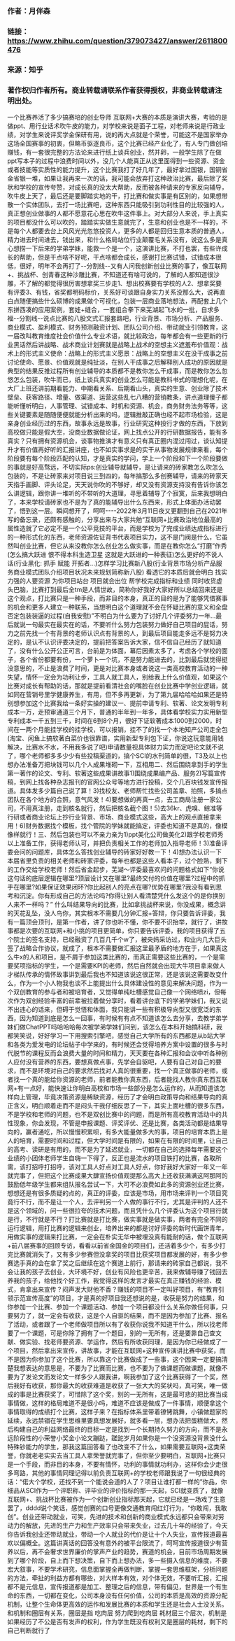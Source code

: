### 作者：月伴森
### 链接：https://www.zhihu.com/question/379073427/answer/2611800476
### 来源：知乎
### 著作权归作者所有。商业转载请联系作者获得授权，非商业转载请注明出处。

一个比赛养活了多少搞赛培的创业导师 互联网+大赛的本质是演讲大赛，考验的是做ppt、用行业话术吹牛皮的能力，对学校来说是面子工程，对老师来说是行政业绩，对学生来说评奖学金保研有用，说的再大点就是个荣誉，可能这不是国家举办这场全国赛事的初衷，但略币驱逐良币，这个比赛已经产业化了，有人专门做创培赚钱，有一套很完整的方法论来进行纸上谈兵创业，然并卵，一般学生除了在做ppt写本子的过程中浪费时间以外，没几个人能真正从这里面得到一些资源、资金或者技能等实质性的能力提升，这个比赛我打了好几年了，最好拿过国银，国铜省金省银一堆，如果让我再来一次的话，我可能会放弃打这种政治比赛，最后除了奖状和学校的宣传夸赞，对成长真的没太大帮助，反而被各种请来的专家反向辅导，吹牛皮上天了，最后还是要脚踏实地的干，打比赛和做实事是有区别的，如果想带散一个实体团队，去打一场比赛吧，这种东西只能吸引到功利性目的比较强的人，真正想创业做事的人都不愿意花心思在吹牛这件事上。对大部分人来说，手上真实的项目都没什么可以吹的，踏踏实实做生意就完了，生意和创业也是不一样的，不是每个人都要去台上风风光光忽悠投资人，更多的人都是回归生意本质的普通人，精力进去时间进去，钱出来，和什么格局站位行业颠覆毛关系没有，说这么多是真心想捞一下后来的学弟学妹，能救一个是一个，这演讲比赛，不打也罢，有些许成长的帮助，但是干点啥不好呢，干点啥都会成长，感谢打比赛试错，试错成本很低，很好，明年不会再打了--分割线--又有人问我创新创业比赛的事了，像互联网+、挑战杯、创青春这种沙雕比赛，不知道还有啥可说的，了解的人都知道很沙雕，不了解的都觉得很厉害想拿奖三步走1、想出校赛要有学校的人2、想拿奖要有评委3、有钱，省奖都明码标价，关系好可谈​跟自身实力关系没那么大，说再直白点随便搞些什么硕博的成果做个可视化，包装一层商业落地想法，再配套上几个东拼西凑的应用案例，套娃+缝合，一套组合拳下来芜湖起飞水的一批，自求多福--分割线--说点比赛的八股文式汇报套路吧，行业背景、市场分析、产品服务、商业模式、盈利模式、财务预测融资计划、团队公司介绍、带动就业引领教育，这一届改叫教育维度社会价值什么专业术语，就比较政治，每年都会有一些更新的行业黑话然后讲战略、战术商业计划赛就是战略上战术的空想主义遮羞布价值观：战术上的形式主义使命：战略上的形式主义愿景：战略上的空想主义在没干成事之前讨论使命、愿景、价值观就是纯扯淡，在别人干成事之后解释别人成功的原因就是典型的结果反推过程所有创业辅导的本质都不是教你怎么干成事，而是教你怎么忽悠怎么包装，吹牛而已，纸上谈兵真实的创业怎么可能是教科书式的理想化呢，在大厂上班还讲前期看能力、中期看关系、后期看山头，真实的生意、创业除了技术壁垒、获客路径、增量、做渠道、运营这些乱七八糟的营销教条，讲点道理傻子都能听懂听明白，人事管理、试错成本、时机和资源、机会，商务财务法务等等，这些关键要素是随随便便就能分析出来的吗，逻辑推敲正确也经不起市场检验，这是亲身创业经历过的东西，故事永远是故事，行业研究这种投行才做的东西，下放到高校做只能是假大空，没商业数据做论证，网上找点公开的行研数据报告，能有多真实？只有拥有资源机会，谈事物推演才有意义只有真正圈内混过闯过，谈认知提升才有价值再好听的汇报讲座，也不如实事求是的实干从事物发展规律来看，每个阶段要有每个阶段匹配的认知，才是真实的学问，学上一个阶段和下一个阶段要做的事就是好高骛远，不切实际ps:创业辅导就辅导，是让请来的砖家教怎么吹怎么包装的，不是让砖家来对项目说三到四的，每年搞那么多创赛辅导，请来的砖家天天指手画脚、评头论足，天天说你吹的不够好，却又没有资源支持没有告诉你该怎么讲逻辑，跟你讲一堆听的不带听的大道理，寻思着辅导了个寂寞，后来我想明白了，本来学校请砖家也不是为了真的能辅导出什么东西来，形式上体面办活动罢了，悟到这一层。瞬间想开了，呵呵----2022年3月11日夜又更翻到自己在2021年写的备忘录，还颇有感触的，分享出来与大家共勉“互联网+比赛政治地位最高的属性造就了它必定不是一个公平竞技的平台，而是学校为了完成业绩达成指标进行的一种形式化的东西，老师资源佐证背书代表项目实力，这不是门阀是什么，它虽然叫创业比赛，但它从来没教你怎么创业怎么做实事，而是在教你怎么“打磨”作秀(怎么搞大跃进 恨不得本科生造卫星 这就是大跃进的一种表征)怎么更好的不说人话(行业黑化: 抓手 赋能 开拓者...)怎样学习比赛新八股(行业背景市场分析产品服务商业模式团队介绍项目状况未来规划简称新八股) 看透它的本质后就会明白 找实力强的人要资源 为你项目站台 项目就会出位 帮学校完成指标和业绩 同时收货虚头巴脑，比赛打到最后全tm是人情世故，简称你好我好大家好所以总结回来还是这个观点，打比赛只是一种手段，而非目的本身，真正的目的是为了能够凭借赛事的机会和更多人建立一种联系，当想明白这个道理就不会在怀疑比赛的意义和全盘否定包装装逼的过程(自我安慰)”不明白为什么要为了讨好几个评委努力一年…最后就说一句最实在最实在的话，不要听什么努力包装努力做好自己项目的屁话，努力之前先找一个有背景的老师认识点有背景的人，到最后项目能走多远不是努力决定的，是认不认识评委决定的，提前把答案告诉大家，信不信自己经历了就知道了，没有什么公开公正可言，台前是为体面，幕后因素太多了，考虑各个学校的面子，各个省份都要有份，一个萝卜一个坑，不是努力能进去的，比到最后就觉得挺没意思的，不止是浪费了时间，更是对比赛本身或者说这一类高校教育活动的一种失望，情怀一定会为功利让步，工具人就工具人，别给我上什么价值观，如果这个比赛对成长有帮助的话，那就是提前看清社会的嘴脸在创业比赛中学创业逻辑，就如同在营销号里学健康养生，有用，但不多再更新，为了第九届哈哈哈如果还是特别想参加这个比赛我给一条好实操的建议一、提前申请专利、软著、论文发明专利成本一万，走预审通道三个月下，普通的半年到一年多，具体看学校实力实用新型专利成本一千五到三千，时间在6到8个月，很好下证软著成本1000到2000，时间在一两个月能挂学校的挂学校，可以报销，挂不了的找一个本地知产公司走全包(淘宝、闲鱼上搞软著白菜价也很靠谱，实用新型专利包下证，你说这玩意能用钱解决，比赛水不水，不用我多说了吧)申请数量视具体财力实力而定吧论文就不说了，哪个老师都多多少少有些投稿渠道的，搞个SCI的水刊简单的很，T3及以上也想办法准备万把块钱可以几个人成果堆砌一下，互相用二、然后围绕拿到手的学生第一著作的论文、专利、软著这些成果讲故事1)围绕成果编产品、服务2)写篇宣传稿，到网上找各种杂志报刊的官网公众号等地方进行投稿，交个几百块钱发宣传报道。具体发多少篇自己说了算！3)找校友、老师帮忙找些公司盖章、拍照，多搞点团队在各个地方的合照，意气风发！4)要想做的再真一点，去工商局注册一家公司，不用真注册，走到核名就行，然后把核名截个图！5)去36kr、虎嗅、鲸准等行研或者商业论坛上抄行业背景、市场、商业模式这些，高大上的观点直接拿来用！6)财务数据找个模板，找个管院的学妹就能搞定，评委也知道不是真的，像模像样就行！三、然后包装也可以不亲力亲为1)ppt美化公司做美化2)跟学校老师秀以上准备工作，获得老师认可，并把负责相关工作的老师加入指导老师！3)准备评委会问的问题库，具体怎么答找创业辅导的砖家好好教一下！4)想办法认识一下本届省里负责的相关老师和砖家评委，每年也都是这些人看本子，过个脸熟，剩下的工作交给学校老师！然后省金起步，芜湖～评委最喜欢问的问题格式如下“你说这句话的底层逻辑在哪里?顶层设计又在哪里?最终交付的价值在哪里?过程中的抓手在哪里?如果保证效果闭环?你比起别人的亮点在哪?优势在哪里?我没有看到思考和沉淀。你有形成自己的方法论吗?你得让别人看清楚凭什么发这个的是你换别人来不一样吗？” 什么叫结果导向的比赛，比如拿挑战杯来说，你没成果，概念讲的天花乱坠，没人鸟你，其实根本不需要几分钟汇报+答辩，你只要告诉评委，我有一篇顶会顶刊，是第一作者，讲了你也听不懂，你不要不识抬举，就行了，讲故事都是次要的互联网+和小挑的项目更简单，你只要告诉评委，我的项目获得了五个院士的签名支持，已经融资了几百几千个w了，被央妈采访过，和业内几大巨头签了战略合作协议，就成了，根本不需要做汇报这里最矛盾的地方在于，如果真这么牛x的人和项目，是不屑于参加这类比赛的，而真正需要这些比赛的，一个是需要奖项指标的学生，一个是需要KPI的老师，然后自然就会出现大牛项目拿来做人才梯队传承的情怀故事讲到最后我也不知道该说这很正常，还是该说这需要改变什么，作为一个小人物我也谈不上能提出什么具体建设性的意见来解决问题，作为一个双创教育的参与者和被培育者，又觉得单纯吐槽感觉自己像一个网络喷zi，但每次作为双创经验丰富的前辈被拉着做分享时，看着讲台底下的学弟学妹们，我又说不出违心的话来，但碍于觉悟和体面，我只能讲一些有积极导向型又很宽泛的东西，因为知道到底是怎么一回事，有时候有有点不知道该怎么去分享，去教学弟学妹们做ChatPPT吗哈哈哈每次被学弟学妹们问到，该怎么在本科开始搞科研，我都笑笑说，好好学习一下用搜索引擎吧，感觉自己大学所有的东西都是从b站大学和各类为爱发电的论坛帖子中学来的，有时候还会觉得培养方案中设置的很多与时代脱节的课程反而会浪费大量的时间和精力，天天要在各种汇报和会议中听各种别人应付没有营养的东西，要想真做点事，先学会自驱吧，人要有自己对自己的要求，而不是环境对自己的要求然后找对人真的很重要，找一个真正做事的老师，或者找一个真的能给你资源的老师，前者能教你真东西，后者能找人教你真东西互联网+有一点好，能快速让你明白高校和市场一些部分是怎么运作的，从而知道该怎样向上管理，毕竟决策资源是稀缺资源，经历了才会明白政策导向和结果导向的真正含义，明白顺着走而不是闷头干我仔细反思了一下，其实上面吐槽的很多东西，不是学校和老师的问题，也不是双创比赛中的问题，而是所有高校教育活动中的共性现象，你会发现，不管是申报课题、评奖评优、还是比赛，各类活动都是结果导向的，赢者通吃，所以慢慢积累呗，有多大能量做多大的事，项目的培育本质上是人的培育，需要时间和过程，但大学时间是有限的，如果在有限的时间里，让自己的高考、读研是有用的，而不是为了延迟就业，一切都在自己的选择每年需要这个业绩的小团体老师学生自嗨一下得了，反正也是流水的项目铁打的比赛，各取所需，该打招呼打招呼，该对工具人好点对工具人好点，你好我好大家好一年又一年就完事了，但把这个比赛成果大肆宣扬价值观提那么高大上还收获满满这阿那阿的鼓励低年级学生都来组队报名尝试一下，大可不必浪费如此多的资源创业还比赛，想想还是有很多质疑的点的，真正的评委，应该是市场，用市场来评判一个项目究竟行不行，而不是让一个人，去评判另一个人做的事行不行，尤其是评判的人还不是这个领域的，问一些很拉夸的技术问题，而且凭什么几个评委认为这个项目行就是行，不行就是不行？打比赛就是打比赛，做实事就是做实事，两者有完全不同的运行逻辑，用打比赛的逻辑来创业，培养出来的都是讨好评委的新时代画饼青年，用做实事的逻辑来打比赛，一定会在朴实无华中被埋没真有能耐的话，做个互联网+前八届赛事的回顾专访，看看以前省金国金的项目们，还活着多少个，有多少打完比赛就消失了，又有多少参赛但没拿奖的项目比获奖项目都发展的好，有多少参赛选手真的会在拿了奖之后继续在这个赛道上前行，那请来的砖家自己都说，我不会让我的孩子去创业，大环境不好，创业有风险也更辛苦，我来做辅导赚了钱回去养我的孩子，给他找个好工作，我觉得这样的发言才最实在真正赚钱的经验、模式，肯拿出来宣传？闷声发大财他不香？赚钱的项目不一定叫好项目，有“教育引领示范宣传高度”的项目，才是真的好项目我还想说的是，收获是努力的结果，和你参加一个比赛、参加一个课题活动、参加一个项目都没什么关系你做任何事，只要努力了，就一定会有收获，这是个人自驱的结果，而不是因为参加了比赛、报名了活动，或者跟了一个老师做项目所以有了收获你说我不知道干什么，所以找老师要了一个课题，可是你除了拥有了一个题目，别的一无所有，还是要靠自己查文献、做实验、找老师要资源、学运作，然后有所收获同理，是因为你已经做成了一个项目，然后拿出来宣传，讲故事，才能在互联网+这种宣传演讲比赛中获奖，而不是因为你参加了这个比赛，所以靠这个比赛做成了一些事，这个因果一定要搞清楚我想表达的意思是，不要为了比赛而比赛，也不要为了做课题而做课题，就像不要为了发论文而发论文一样多少人跟我讲，啊我参加了这个比赛获得了一个奖，然后我好有收获，那你最大的收获难道是收获了一张大大的奖状吗，真可笑，唯一做成的事是比赛获奖了，可惜除了这个奖，别的一无所有，这是最可悲的把比赛当成事情做，这样的格局难道不是很小吗，难道不应该是做成了一件事情，顺便拿这个事情取得的成绩打个比赛，这样子来？在指标体系里带着镣铐跳舞，小镇做题家的延续，永远禁锢在学生思维里要真想发展好，就多看一层，想办法把蛋糕做大，然后构建自己的利益网络最终的目标一定是找到一个长期持久努力的方向，而不是永远阶段性的小荣誉小奖金小论文蹦跶，蹉跎岁月如果你是一个没资源没背景没什么特殊钞能力的学生，那我这篇回答看了也改变不了什么，如果需要互联网+这类荣誉，你就老老实实去当工具人拿荣誉就完事了，但你至少要明白，互联网+比赛只是一个手段，而非目的本身，不要有情怀，功利的事情就功利办，这样你会少走很多弯路，其他的事情同理记得以前负责互联网+的学校老师跟我说了一句很经典的话：“偌大个学校，还找不到一个能说会道的人了？项目让谁打都一样的”你品，你细品从SCI作为一个评职称、评毕业的评价指标的那一天起，SCI就变质了，就像互联网+、挑战杯比赛被作为一个创新创业指标那天起，它就已经是一场戏了生意罢了，dddd说个笑话，感觉创赛的口号更像交通教育闯红灯行为，“你敢闯，我敢创”。创业还带动就业，可笑，先进的技术和创新的商业模式永远都只会带来对劳动力的解放，先进的生产力和生产效率只会带来失业，过去几十年的经验了，今天你告诉我创业还带动就业，带动一个人就业的代价是让十个人失业，宣传报道最喜欢以偏概全。这篇讲真话的回答没有意外的被平台限流了，呵呵宣传报道很少有营养以后，再不会奢求世界廉价的掌声产业的趋势，赛道的机会，目前市场周期发展到了哪个阶段，自上而下想决策，自下而上想办法，多一些摄入信息的维度，不要宏大叙事，不要学术研究，信息面掌握全再做判断，掌握一套思维框架，分析问题的方法，牵扯的利益方都有哪些，对大样本有效，对个体无效，不要听汇报，汇报都不是元信息，宣传报道都是加工、整理之后的信息，带有偏见，世界是一个有生命的东西，一切都在变化，公司本身没有任何价值，公司的本质是高效的资源分配机制，让整个生命体更高效的运作和发展比赛的本质和学生还是社会人士没关系。和机制和圈层有关系，圈层是指 吃肉层 努力爬到吃肉层 耗材层三个层次，机制是如果经历了不公是否有发声的权利，作为学生既没有权利又是圈层的耗材，剩下的自己判断就行了